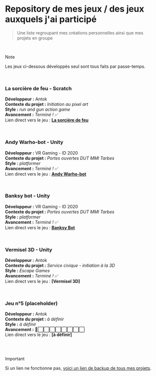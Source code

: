 # Repository de mes jeux / des jeux auxquels j'ai participé

> Une liste regroupant mes créations personnelles ainsi que mes projets en groupe
</br>

> [!NOTE]
> Les jeux ci-dessous développés seul sont tous faits par passe-temps.

 </br>

### La sorcière de feu - Scratch
__Développeur :__ Antok </br>
__Contexte du projet :__ _Initiation au pixel art_ </br>
__Style :__ _run and gun action game_ </br>
__Avancement :__ _Terminé !_ ✅ </br>
Lien direct vers le jeu : __[La sorcière de feu](https://scratch.mit.edu/projects/807348626)__

</br>

### Andy Warho-bot - Unity
__Développeur :__ VR Gaming - ID 2020 </br>
__Contexte du projet :__ _Portes ouvertes DUT MMI Tarbes_ </br>
__Style :__ _platformer_ </br>
__Avancement :__ _Terminé !_ ✅ </br>
Lien direct vers le jeu : __[Andy Warho-bot](https://atelier-vr-gaming.itch.io/andy-warho-bot)__

</br>

### Banksy bot - Unity
__Développeur :__ VR Gaming - ID 2020 </br>
__Contexte du projet :__ _Portes ouvertes DUT MMI Tarbes_ </br>
__Style :__ _platformer_ </br>
__Avancement :__ _Terminé !_ ✅ </br>
Lien direct vers le jeu : __[Banksy Bot](https://atelier-vr-gaming.itch.io/banksy-bot)__

</br>

### Vermisel 3D - Unity
__Développeur :__ Antok </br>
__Contexte du projet :__ _Service civique - initiation à la 3D_ </br>
__Style :__ _Escape Games_ </br>
__Avancement :__ _Terminé !_ ✅ </br>
Lien direct vers le jeu : __[Vermisel 3D]__

</br>

### Jeu n°5 (placeholder)
__Développeur :__ Antok </br>
__Contexte du projet :__ _à définir_ </br>
__Style :__ _à définir_ </br>
__Avancement :__ 🔳⬜️⬜️⬜️⬜️⬜️⬜️⬜️⬜️  </br>
Lien direct vers le jeu : __[à définir]__

</br> </br>

> [!IMPORTANT]
> Si un lien ne fonctionne pas, [voici un lien de backup de tous mes projets](https://github.com/Antokkk7/Jeux).
